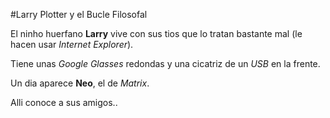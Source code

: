 
#Larry Plotter y el Bucle Filosofal

El ninho huerfano **Larry** vive con sus tios que lo tratan bastante mal (le hacen usar *Internet Explorer*).

Tiene unas *Google Glasses* redondas y una cicatriz de un *USB* en la frente.

Un dia aparece **Neo**, el de *Matrix*.

Alli conoce a sus amigos..